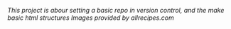 *This project is abour setting a basic repo in version control, and the make basic html structures*
*Images provided by allrecipes.com*
